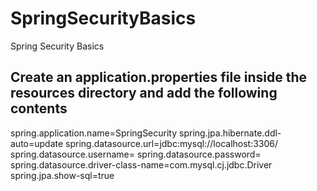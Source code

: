 # SpringSecurityBasics
Spring Security Basics

## Create an application.properties file inside the resources directory and add the following contents
spring.application.name=SpringSecurity
spring.jpa.hibernate.ddl-auto=update
spring.datasource.url=jdbc:mysql://localhost:3306/<database-name>
spring.datasource.username=<username>
spring.datasource.password=<password>
spring.datasource.driver-class-name=com.mysql.cj.jdbc.Driver
spring.jpa.show-sql=true
